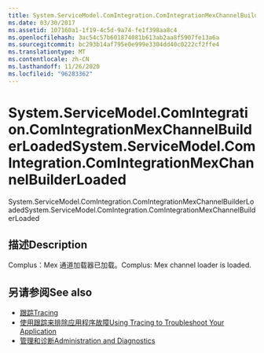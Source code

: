```yaml
---
title: System.ServiceModel.ComIntegration.ComIntegrationMexChannelBuilderLoaded
ms.date: 03/30/2017
ms.assetid: 107160a1-1f19-4c5d-9a74-fe1f398aa8c4
ms.openlocfilehash: 3ac54c57b601874081b613ab2aa8f5907fe13a6a
ms.sourcegitcommit: bc293b14af795e0e999e3304dd40c0222cf2ffe4
ms.translationtype: MT
ms.contentlocale: zh-CN
ms.lasthandoff: 11/26/2020
ms.locfileid: "96283362"
---
```

# <a name="systemservicemodelcomintegrationcomintegrationmexchannelbuilderloaded"></a><span data-ttu-id="82856-102">System.ServiceModel.ComIntegration.ComIntegrationMexChannelBuilderLoaded</span><span class="sxs-lookup"><span data-stu-id="82856-102">System.ServiceModel.ComIntegration.ComIntegrationMexChannelBuilderLoaded</span></span>

<span data-ttu-id="82856-103">System.ServiceModel.ComIntegration.ComIntegrationMexChannelBuilderLoaded</span><span class="sxs-lookup"><span data-stu-id="82856-103">System.ServiceModel.ComIntegration.ComIntegrationMexChannelBuilderLoaded</span></span>  
  
## <a name="description"></a><span data-ttu-id="82856-104">描述</span><span class="sxs-lookup"><span data-stu-id="82856-104">Description</span></span>  

 <span data-ttu-id="82856-105">Complus：Mex 通道加载器已加载。</span><span class="sxs-lookup"><span data-stu-id="82856-105">Complus: Mex channel loader is loaded.</span></span>  
  
## <a name="see-also"></a><span data-ttu-id="82856-106">另请参阅</span><span class="sxs-lookup"><span data-stu-id="82856-106">See also</span></span>

- [<span data-ttu-id="82856-107">跟踪</span><span class="sxs-lookup"><span data-stu-id="82856-107">Tracing</span></span>](index.md)
- [<span data-ttu-id="82856-108">使用跟踪来排除应用程序故障</span><span class="sxs-lookup"><span data-stu-id="82856-108">Using Tracing to Troubleshoot Your Application</span></span>](using-tracing-to-troubleshoot-your-application.md)
- [<span data-ttu-id="82856-109">管理和诊断</span><span class="sxs-lookup"><span data-stu-id="82856-109">Administration and Diagnostics</span></span>](../index.md)
